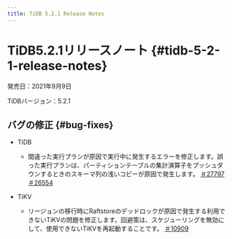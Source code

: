 ```yaml
---
title: TiDB 5.2.1 Release Notes
---
```


# TiDB5.2.1リリースノート {#tidb-5-2-1-release-notes}

発売日：2021年9月9日

TiDBバージョン：5.2.1

## バグの修正 {#bug-fixes}

-   TiDB

    -   間違った実行プランが原因で実行中に発生するエラーを修正します。誤った実行プランは、パーティションテーブルの集計演算子をプッシュダウンするときのスキーマ列の浅いコピーが原因で発生します。 [＃27797](https://github.com/pingcap/tidb/issues/27797) [＃26554](https://github.com/pingcap/tidb/issues/26554)

-   TiKV

    -   リージョンの移行時にRaftstoreのデッドロックが原因で発生する利用できないTiKVの問題を修正します。回避策は、スケジューリングを無効にして、使用できないTiKVを再起動することです。 [＃10909](https://github.com/tikv/tikv/issues/10909)
